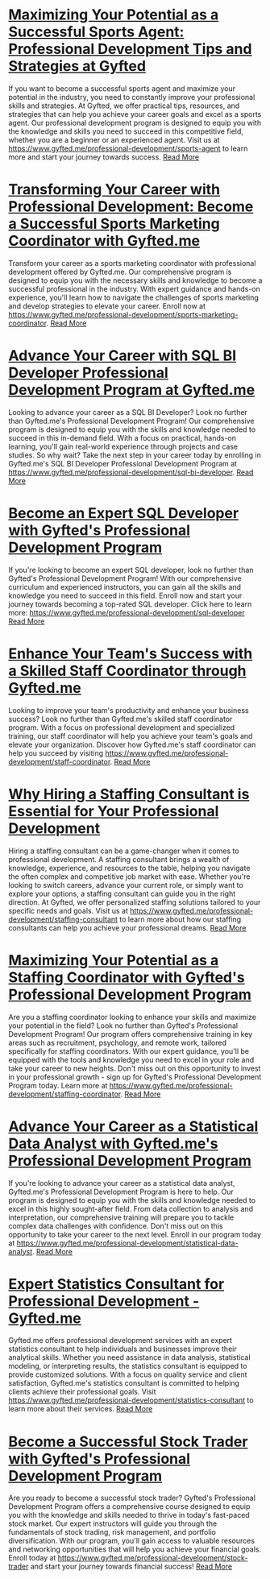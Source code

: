 # [Maximizing Your Potential as a Successful Sports Agent: Professional Development Tips and Strategies at Gyfted](https://www.gyfted.me/professional-development/sports-agent)

If you want to become a successful sports agent and maximize your potential in the industry, you need to constantly improve your professional skills and strategies. At Gyfted, we offer practical tips, resources, and strategies that can help you achieve your career goals and excel as a sports agent. Our professional development program is designed to equip you with the knowledge and skills you need to succeed in this competitive field, whether you are a beginner or an experienced agent. Visit us at https://www.gyfted.me/professional-development/sports-agent to learn more and start your journey towards success. [Read More](https://www.gyfted.me/professional-development/sports-agent)

# [Transforming Your Career with Professional Development: Become a Successful Sports Marketing Coordinator with Gyfted.me](https://www.gyfted.me/professional-development/sports-marketing-coordinator)

Transform your career as a sports marketing coordinator with professional development offered by Gyfted.me. Our comprehensive program is designed to equip you with the necessary skills and knowledge to become a successful professional in the industry. With expert guidance and hands-on experience, you'll learn how to navigate the challenges of sports marketing and develop strategies to elevate your career. Enroll now at https://www.gyfted.me/professional-development/sports-marketing-coordinator. [Read More](https://www.gyfted.me/professional-development/sports-marketing-coordinator)

# [Advance Your Career with SQL BI Developer Professional Development Program at Gyfted.me](https://www.gyfted.me/professional-development/sql-bi-developer)

Looking to advance your career as a SQL BI Developer? Look no further than Gyfted.me's Professional Development Program! Our comprehensive program is designed to equip you with the skills and knowledge needed to succeed in this in-demand field. With a focus on practical, hands-on learning, you'll gain real-world experience through projects and case studies. So why wait? Take the next step in your career today by enrolling in Gyfted.me's SQL BI Developer Professional Development Program at https://www.gyfted.me/professional-development/sql-bi-developer. [Read More](https://www.gyfted.me/professional-development/sql-bi-developer)

# [Become an Expert SQL Developer with Gyfted's Professional Development Program](https://www.gyfted.me/professional-development/sql-developer)

If you're looking to become an expert SQL developer, look no further than Gyfted's Professional Development Program! With our comprehensive curriculum and experienced instructors, you can gain all the skills and knowledge you need to succeed in this field. Enroll now and start your journey towards becoming a top-rated SQL developer. Click here to learn more: https://www.gyfted.me/professional-development/sql-developer [Read More](https://www.gyfted.me/professional-development/sql-developer)

# [Enhance Your Team's Success with a Skilled Staff Coordinator through Gyfted.me](https://www.gyfted.me/professional-development/staff-coordinator)

Looking to improve your team's productivity and enhance your business success? Look no further than Gyfted.me's skilled staff coordinator program. With a focus on professional development and specialized training, our staff coordinator will help you achieve your team's goals and elevate your organization. Discover how Gyfted.me's staff coordinator can help you succeed by visiting https://www.gyfted.me/professional-development/staff-coordinator. [Read More](https://www.gyfted.me/professional-development/staff-coordinator)

# [Why Hiring a Staffing Consultant is Essential for Your Professional Development](https://www.gyfted.me/professional-development/staffing-consultant)

Hiring a staffing consultant can be a game-changer when it comes to professional development. A staffing consultant brings a wealth of knowledge, experience, and resources to the table, helping you navigate the often complex and competitive job market with ease. Whether you're looking to switch careers, advance your current role, or simply want to explore your options, a staffing consultant can guide you in the right direction. At Gyfted, we offer personalized staffing solutions tailored to your specific needs and goals. Visit us at https://www.gyfted.me/professional-development/staffing-consultant to learn more about how our staffing consultants can help you achieve your professional dreams. [Read More](https://www.gyfted.me/professional-development/staffing-consultant)

# [Maximizing Your Potential as a Staffing Coordinator with Gyfted's Professional Development Program](https://www.gyfted.me/professional-development/staffing-coordinator)

Are you a staffing coordinator looking to enhance your skills and maximize your potential in the field? Look no further than Gyfted's Professional Development Program! Our program offers comprehensive training in key areas such as recruitment, psychology, and remote work, tailored specifically for staffing coordinators. With our expert guidance, you'll be equipped with the tools and knowledge you need to excel in your role and take your career to new heights. Don't miss out on this opportunity to invest in your professional growth - sign up for Gyfted's Professional Development Program today. Learn more at https://www.gyfted.me/professional-development/staffing-coordinator. [Read More](https://www.gyfted.me/professional-development/staffing-coordinator)

# [Advance Your Career as a Statistical Data Analyst with Gyfted.me's Professional Development Program](https://www.gyfted.me/professional-development/statistical-data-analyst)

If you're looking to advance your career as a statistical data analyst, Gyfted.me's Professional Development Program is here to help. Our program is designed to equip you with the skills and knowledge needed to excel in this highly sought-after field. From data collection to analysis and interpretation, our comprehensive training will prepare you to tackle complex data challenges with confidence. Don't miss out on this opportunity to take your career to the next level. Enroll in our program today at https://www.gyfted.me/professional-development/statistical-data-analyst. [Read More](https://www.gyfted.me/professional-development/statistical-data-analyst)

# [Expert Statistics Consultant for Professional Development - Gyfted.me](https://www.gyfted.me/professional-development/statistics-consultant)

Gyfted.me offers professional development services with an expert statistics consultant to help individuals and businesses improve their analytical skills. Whether you need assistance in data analysis, statistical modeling, or interpreting results, the statistics consultant is equipped to provide customized solutions. With a focus on quality service and client satisfaction, Gyfted.me's statistics consultant is committed to helping clients achieve their professional goals. Visit https://www.gyfted.me/professional-development/statistics-consultant to learn more about their services. [Read More](https://www.gyfted.me/professional-development/statistics-consultant)

# [Become a Successful Stock Trader with Gyfted's Professional Development Program](https://www.gyfted.me/professional-development/stock-trader)

Are you ready to become a successful stock trader? Gyfted's Professional Development Program offers a comprehensive course designed to equip you with the knowledge and skills needed to thrive in today's fast-paced stock market. Our expert instructors will guide you through the fundamentals of stock trading, risk management, and portfolio diversification. With our program, you'll gain access to valuable resources and networking opportunities that will help you achieve your financial goals. Enroll today at https://www.gyfted.me/professional-development/stock-trader and start your journey towards financial success! [Read More](https://www.gyfted.me/professional-development/stock-trader)

